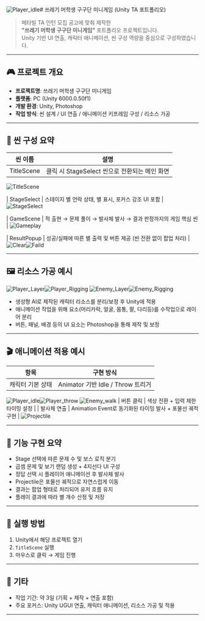 ![Player_idle](https://github.com/user-attachments/assets/1ec694a1-834f-476c-99c6-fa6f7b0eb89c)# 쓰레기 머학생 구구단 미니게임 (Unity TA 포트폴리오)

> 메타빌 TA 인턴 모집 공고에 맞춰 제작한  
> **"쓰레기 머학생 구구단 미니게임"** 포트폴리오 프로젝트입니다.  
> Unity 기반 UI 연출, 캐릭터 애니메이션, 씬 구성 역량을 중심으로 구성하였습니다.
---

## 🎮 프로젝트 개요

- **프로젝트명**: 쓰레기 머학생 구구단 미니게임
- **플랫폼**: PC (Unity 6000.0.50f1)
- **개발 환경**: Unity, Photoshop
- **작업 방식**: 씬 설계 / UI 연출 / 애니메이션 키프레임 구성 / 리소스 가공

---

## 🧩 씬 구성 요약

| 씬 이름       | 설명 |
|--------------|------|
| TitleScene    | 클릭 시 StageSelect 씬으로 전환되는 메인 화면 |
![TitleScene](https://github.com/user-attachments/assets/7e4b7aab-05fa-45c5-8606-6cdeee62fd8d)

| StageSelect   | 스테이지 별 언락 상태, 별 표시, 포커스 강조 UI 포함 |
![StageSelect](https://github.com/user-attachments/assets/f616a457-2ed4-49de-b229-c9b35fe2870d)

| GameScene     | 적 출현 → 문제 풀이 → 발사체 발사 → 결과 판정까지의 게임 핵심 씬 |
![Gameplay](https://github.com/user-attachments/assets/4ac6ccc8-3197-47b0-8d9a-05a73b64a943)

| ResultPopup   | 성공/실패에 따른 별 출력 및 버튼 제공 (씬 전환 없이 팝업 처리) |
![Clear](https://github.com/user-attachments/assets/4f4a2c77-08ef-4283-92fc-fa7c2477e167)![Faild](https://github.com/user-attachments/assets/4a26573e-86a5-4882-917a-afef072b2b20)

---

## 🖼️ 리소스 가공 예시
![Player_Layer](https://github.com/user-attachments/assets/046b3bca-fe3f-44c9-80a5-0b7feee62df8)![Player_Rigging](https://github.com/user-attachments/assets/c12fb339-a32c-4d50-8895-6c5f9f065031)
![Enemy_Layer](https://github.com/user-attachments/assets/03398c20-f5ee-4d63-b2c3-e980507bd4c4)![Enemy_Rigging](https://github.com/user-attachments/assets/a59b2d88-2cf2-4d9a-9b4f-395b7632f150)

- 생성형 AI로 제작된 캐릭터 리소스를 분리/보정 후 Unity에 적용
- 애니메이션 작업을 위해 요소(머리카락, 얼굴, 몸통, 팔, 다리등)를 수작업으로 레이어 분리
- 버튼, 패널, 배경 등의 UI 요소는 Photoshop을 통해 제작 및 보정
---

## 🎬 애니메이션 적용 예시

| 항목 | 구현 방식 |
|------|-----------|
| 캐릭터 기본 상태 | Animator 기반 Idle / Throw 트리거 |
![Player_idle](https://github.com/user-attachments/assets/2f9bbf4d-a3be-4274-9e84-fb3ccc14bee6)![Player_throw](https://github.com/user-attachments/assets/1a069b2b-15eb-4f62-bb1b-fed90c2de9f1)
![Enemy_walk](https://github.com/user-attachments/assets/bb400ce2-f216-4f2e-8e9d-ccf7748af9d6)
| 버튼 클릭 | 색상 전환 + 입력 제한 타이밍 설정 |
| 발사체 연출 | Animation Event로 동기화된 타이밍 발사 + 포물선 궤적 구현 |
![Projectile](https://github.com/user-attachments/assets/ca7f2817-d76e-41ea-af32-f9ee07d27e0c)

---

## 🔧 기능 구현 요약

- Stage 선택에 따른 문제 수 및 보스 로직 분기
- 곱셈 문제 및 보기 랜덤 생성 + 4지선다 UI 구성
- 정답 선택 시 플레이어 애니메이션 후 발사체 발사
- Projectile은 포물선 궤적으로 자연스럽게 이동
- 결과는 팝업 형태로 처리되어 유저 흐름 유지
- 플레이 결과에 따라 별 개수 산정 및 저장

---

## 🏁 실행 방법

1. Unity에서 해당 프로젝트 열기
2. `TitleScene` 실행
3. 마우스로 클릭 → 게임 진행

---

## 📂 기타

- 작업 기간: 약 3일 (기획 + 제작 + 연출 포함)
- 주요 포커스: Unity UGUI 연출, 캐릭터 애니메이션, 리소스 가공 및 적용

---

